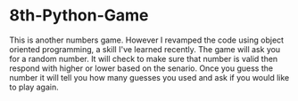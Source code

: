 # 8th-Python-Game
This is another numbers game. However I revamped the code using object oriented programming, a skill I've learned recently.
The game will ask you for a random number. It will check to make sure that number is valid then respond with higher or lower based on the senario.
Once you guess the number it will tell you how many guesses you used and ask if you would like to play again.
